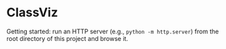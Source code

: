 # ClassViz

Getting started: run an HTTP server (e.g., `python -m http.server`) from the root directory of this project and browse it.